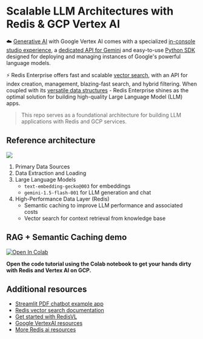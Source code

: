 # Scalable LLM Architectures with Redis & GCP Vertex AI

☁️ [Generative AI](https://cloud.google.com/vertex-ai/generative-ai/docs/learn/overview) with Google Vertex AI comes with a specialized [in-console studio experience](https://cloud.google.com/vertex-ai/docs/generative-ai/start/quickstarts/quickstart), a [dedicated API for Gemini](https://cloud.google.com/vertex-ai/docs/generative-ai/start/quickstarts/api-quickstart) and easy-to-use [Python SDK](https://cloud.google.com/vertex-ai/docs/python-sdk/use-vertex-ai-python-sdk) designed for deploying and managing instances of Google's powerful language models.

⚡ Redis Enterprise offers fast and scalable [vector search](https://redis.io/solutions/vector-search/), with an API for index creation, management, blazing-fast search, and hybrid filtering. When coupled with its [versatile data structures](https://redis.io/docs/latest/develop/data-types/) - Redis Enterprise shines as the optimal solution for building high-quality Large Language Model (LLM) apps.

>This repo serves as a foundational architecture for building LLM applications with Redis and GCP services.

## Reference architecture

![](assets/Redis_GCN_GenAI_20240325.png)

1. Primary Data Sources
2. Data Extraction and Loading
3. Large Language Models
    - `text-embedding-gecko@003` for embeddings
    - `gemini-1.5-flash-001` for LLM generation and chat
3. High-Performance Data Layer (Redis)
    - Semantic caching to improve LLM performance and associated costs
    - Vector search for context retrieval from knowledge base


## RAG + Semantic Caching demo
<a href="https://github.com/redis-developer/redis-ai-resources/blob/main/python-recipes/semantic-cache/00_semantic_caching_gemini.ipynb" target="_parent"><img src="https://colab.research.google.com/assets/colab-badge.svg" alt="Open In Colab"/></a>

**Open the code tutorial using the Colab notebook to get your hands dirty with Redis and Vertex AI on GCP.**


## Additional resources
- [Streamlit PDF chatbot example app](examples/chat-your-pdf/)
- [Redis vector search documentation](https://redis.io/docs/latest/develop/interact/search-and-query/query/vector-search/)
- [Get started with RedisVL](https://redis.io/blog/introducing-the-redis-vector-library-for-enhancing-genai-development/)
- [Google VertexAI resources](https://cloud.google.com/vertex-ai)
- [More Redis ai resources](https://github.com/redis-developer)